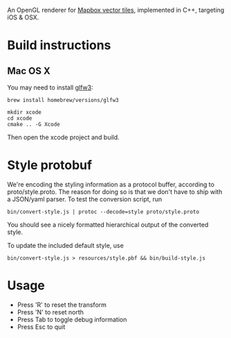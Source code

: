 An OpenGL renderer for [Mapbox vector tiles](https://www.mapbox.com/blog/vector-tiles),
implemented in C++, targeting iOS & OSX.

# Build instructions

## Mac OS X

You may need to install [glfw3](http://www.glfw.org/docs/latest/):

```
brew install homebrew/versions/glfw3
```

```
mkdir xcode
cd xcode
cmake .. -G Xcode
```

Then open the xcode project and build.


# Style protobuf

We're encoding the styling information as a protocol buffer, according to
proto/style.proto. The reason for doing so is that we don't have to ship with a
JSON/yaml parser. To test the conversion script, run

```
bin/convert-style.js | protoc --decode=style proto/style.proto
```

You should see a nicely formatted hierarchical output of the converted style.


To update the included default style, use

```
bin/convert-style.js > resources/style.pbf && bin/build-style.js
```


# Usage

- Press 'R' to reset the transform
- Press 'N' to reset north
- Press Tab to toggle debug information
- Press Esc to quit
